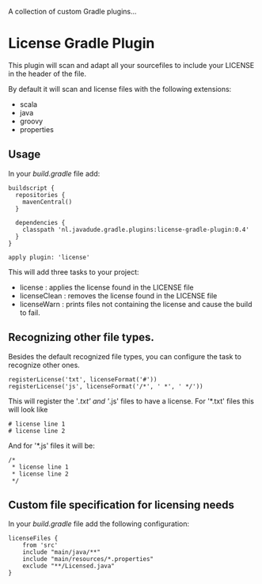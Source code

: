 A collection of custom Gradle plugins...

# License Gradle Plugin
This plugin will scan and adapt all your sourcefiles to include your LICENSE in the header of the file.

By default it will scan and license files with the following extensions:

* scala
* java
* groovy
* properties

## Usage
In your _build.gradle_ file add:

	buildscript {
	  repositories {
	  	mavenCentral()
	  }
	
	  dependencies {
	    classpath 'nl.javadude.gradle.plugins:license-gradle-plugin:0.4'
	  }
	}

	apply plugin: 'license'

This will add three tasks to your project:

- license        : applies the license found in the LICENSE file
- licenseClean   : removes the license found in the LICENSE file
- licenseWarn    : prints files not containing the license and cause the build to fail.

## Recognizing other file types.
Besides the default recognized file types, you can configure the task to recognize other ones.

    registerLicense('txt', licenseFormat('#'))
    registerLicense('js', licenseFormat('/*', ' *', ' */'))

This will register the '*.txt' and '*.js' files to have a license. For '*.txt' files this will look like

    # license line 1
    # license line 2

And for '*.js' files it will be:

    /*
     * license line 1
     * license line 2
     */

## Custom file specification for licensing needs
In your _build.gradle_ file add the following configuration:

    licenseFiles {
    	from 'src'
    	include "main/java/**"    
	    include "main/resources/*.properties"
	    exclude "**/Licensed.java"
    }
